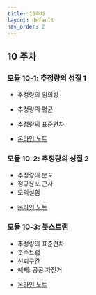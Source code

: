 ```yaml
---
title: 10주차
layout: default
nav_order: 2
---
```



## 10 주차

### 모듈 10-1: 추정량의 성질 1

- 추정량의 임의성
- 추정량의 평균
- 추정량의 표준편차

- [온라인 노트](https://uos-bigdata.github.io/bigdatabook/chapters/06/estimator.html)

### 모듈 10-2: 추정량의 성질 2

- 추정량의 분포
- 정규뷴포 근사
- 모의실험


+ [온라인 노트](https://uos-bigdata.github.io/bigdatabook/chapters/06/estimator.html#id5)


### 모듈 10-3: 붓스트램

- 추정량의 표준편차
- 붓수트랩
- 신뢰구간
- 예제: 공공 자전거


+ [온라인 노트](https://uos-bigdata.github.io/bigdatabook/chapters/06/bootstrap.html#)
 
